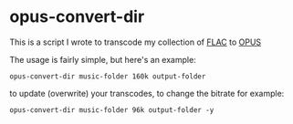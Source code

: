 # opus-convert-dir

This is a script I wrote to transcode my collection of [FLAC](https://xiph.org/flac) to [OPUS](https://opus-codec.org)

The usage is fairly simple, but here's an example:

`opus-convert-dir music-folder 160k output-folder`

to update (overwrite) your transcodes, to change the bitrate for example:

`opus-convert-dir music-folder 96k output-folder -y`
